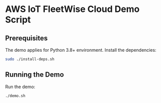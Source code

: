 # AWS IoT FleetWise Cloud Demo Script

## Prerequisites

The demo applies for Python 3.8+ environment. Install the dependencies:

```bash
sudo ./install-deps.sh
```

## Running the Demo

Run the demo:

```bash
./demo.sh
```
